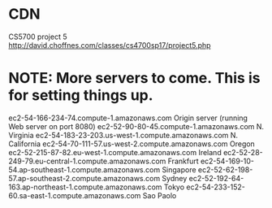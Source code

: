 # CDN
CS5700 project 5
http://david.choffnes.com/classes/cs4700sp17/project5.php


# NOTE: More servers to come. This is for setting things up.
ec2-54-166-234-74.compute-1.amazonaws.com	Origin server (running Web server on port 8080)
ec2-52-90-80-45.compute-1.amazonaws.com 	N. Virginia
ec2-54-183-23-203.us-west-1.compute.amazonaws.com	N. California
ec2-54-70-111-57.us-west-2.compute.amazonaws.com	Oregon
ec2-52-215-87-82.eu-west-1.compute.amazonaws.com	Ireland
ec2-52-28-249-79.eu-central-1.compute.amazonaws.com	Frankfurt
ec2-54-169-10-54.ap-southeast-1.compute.amazonaws.com	Singapore
ec2-52-62-198-57.ap-southeast-2.compute.amazonaws.com	Sydney
ec2-52-192-64-163.ap-northeast-1.compute.amazonaws.com	Tokyo
ec2-54-233-152-60.sa-east-1.compute.amazonaws.com	Sao Paolo
